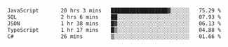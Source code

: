 <!--START_SECTION:waka-->

```txt
JavaScript       20 hrs 3 mins   ██████████████████▓░░░░░░   75.29 %
SQL              2 hrs 6 mins    ██░░░░░░░░░░░░░░░░░░░░░░░   07.93 %
JSON             1 hr 38 mins    █▓░░░░░░░░░░░░░░░░░░░░░░░   06.13 %
TypeScript       1 hr 17 mins    █▒░░░░░░░░░░░░░░░░░░░░░░░   04.88 %
C#               26 mins         ▒░░░░░░░░░░░░░░░░░░░░░░░░   01.66 %
```

<!--END_SECTION:waka-->

